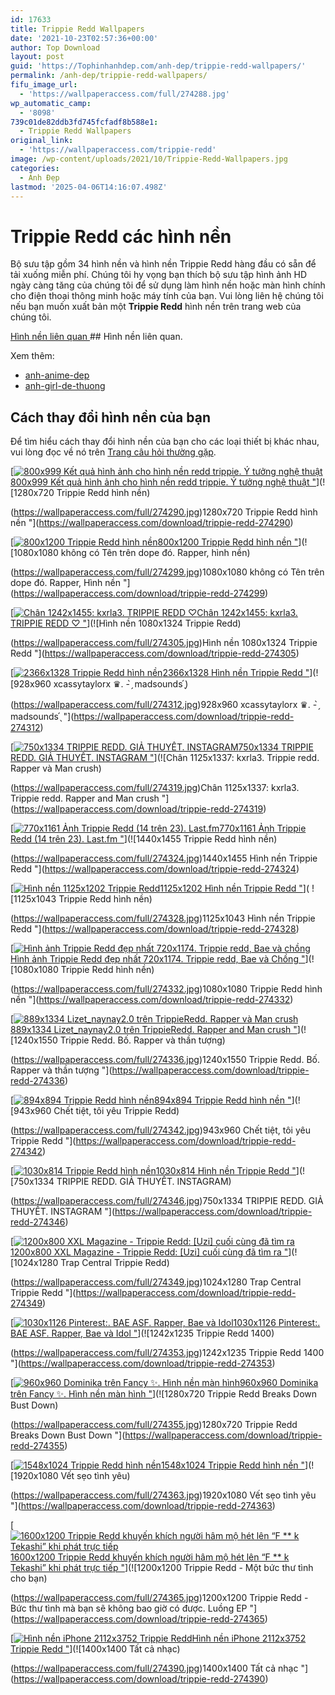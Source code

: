 ```yaml
---
id: 17633
title: Trippie Redd Wallpapers
date: '2021-10-23T02:57:36+00:00'
author: Top Download
layout: post
guid: 'https://Tophinhanhdep.com/anh-dep/trippie-redd-wallpapers/'
permalink: /anh-dep/trippie-redd-wallpapers/
fifu_image_url:
  - 'https://wallpaperaccess.com/full/274288.jpg'
wp_automatic_camp:
  - '8098'
739c01de82ddb3fd745fcfadf8b588e1:
  - Trippie Redd Wallpapers
original_link:
  - 'https://wallpaperaccess.com/trippie-redd'
image: /wp-content/uploads/2021/10/Trippie-Redd-Wallpapers.jpg
categories:
  - Ảnh Đẹp
lastmod: '2025-04-06T14:16:07.498Z'
---
```

# Trippie Redd các hình nền

Bộ sưu tập gồm 34 hình nền và hình nền Trippie Redd hàng đầu có sẵn để tải xuống miễn phí. Chúng tôi hy vọng bạn thích bộ sưu tập hình ảnh HD ngày càng tăng của chúng tôi để sử dụng làm hình nền hoặc màn hình chính cho điện thoại thông minh hoặc máy tính của bạn. Vui lòng liên hệ chúng tôi nếu bạn muốn xuất bản một **Trippie Redd** hình nền trên trang web của chúng tôi.

[Hình nền liên quan ](#related) ## Hình nền liên quan.

   
 Xem thêm:

   
- [anh-anime-dep](https://tophinhanhdep.com/anh-anime/anh-anime-dep/)
- [anh-girl-de-thuong](https://tophinhanhdep.com/gai-xinh/anh-girl-de-thuong/)

## Cách thay đổi hình nền của bạn

Để tìm hiểu cách thay đổi hình nền của bạn cho các loại thiết bị khác nhau, vui lòng đọc về nó trên [Trang câu hỏi thường gặp](https://tophinhanhdep.com/faq/).

  
[[![800x999 Kết quả hình ảnh cho hình nền redd trippie.  Ý tưởng nghệ thuật](https://wallpaperaccess.com/full/274288.jpg)800x999 Kết quả hình ảnh cho hình nền redd trippie. Ý tưởng nghệ thuật "](https://wallpaperaccess.com/download/trippie-redd-274288)](![1280x720 Trippie Redd hình nền)

(https://wallpaperaccess.com/full/274290.jpg)1280x720 Trippie Redd hình nền "](https://wallpaperaccess.com/download/trippie-redd-274290)

[[![800x1200 Trippie Redd hình nền](https://wallpaperaccess.com/full/274297.jpg)800x1200 Trippie Redd hình nền "](https://wallpaperaccess.com/download/trippie-redd-274297)](![1080x1080 không có Tên trên dope đó.  Rapper, hình nền)

(https://wallpaperaccess.com/full/274299.jpg)1080x1080 không có Tên trên dope đó. Rapper, Hình nền "](https://wallpaperaccess.com/download/trippie-redd-274299)

[[![Chân 1242x1455: kxrla3.  TRIPPIE REDD ♡](https://wallpaperaccess.com/full/274301.jpg)Chân 1242x1455: kxrla3. TRIPPIE REDD ♡ "](https://wallpaperaccess.com/download/trippie-redd-274301)](![Hình nền 1080x1324 Trippie Redd)

(https://wallpaperaccess.com/full/274305.jpg)Hình nền 1080x1324 Trippie Redd "](https://wallpaperaccess.com/download/trippie-redd-274305)

[[![2366x1328 Trippie Redd hình nền](https://wallpaperaccess.com/full/274309.jpg)2366x1328 Hình nền Trippie Redd "](https://wallpaperaccess.com/download/trippie-redd-274309)](![928x960 xcassytaylorx ♛.  - ̗̀ madsounds ̖́)

(https://wallpaperaccess.com/full/274312.jpg)928x960 xcassytaylorx ♛. - ̗̀ madsounds ̖́ "](https://wallpaperaccess.com/download/trippie-redd-274312)

[[![750x1334 TRIPPIE REDD.  GIẢ THUYẾT.  INSTAGRAM](https://wallpaperaccess.com/full/274313.jpg)750x1334 TRIPPIE REDD. GIẢ THUYẾT. INSTAGRAM "](https://wallpaperaccess.com/download/trippie-redd-274313)](![Chân 1125x1337: kxrla3.  Trippie redd.  Rapper và Man crush)

(https://wallpaperaccess.com/full/274319.jpg)Chân 1125x1337: kxrla3. Trippie redd. Rapper and Man crush "](https://wallpaperaccess.com/download/trippie-redd-274319)

[[![770x1161 Ảnh Trippie Redd (14 trên 23).  Last.fm](https://wallpaperaccess.com/full/274320.jpg)770x1161 Ảnh Trippie Redd (14 trên 23). Last.fm "](https://wallpaperaccess.com/download/trippie-redd-274320)](![1440x1455 Trippie Redd hình nền)

(https://wallpaperaccess.com/full/274324.jpg)1440x1455 Hình nền Trippie Redd "](https://wallpaperaccess.com/download/trippie-redd-274324)

[[![Hình nền 1125x1202 Trippie Redd](https://wallpaperaccess.com/full/274325.jpg)1125x1202 Hình nền Trippie Redd "](https://wallpaperaccess.com/download/trippie-redd-274325)]( ![1125x1043 Trippie Redd hình nền)

(https://wallpaperaccess.com/full/274328.jpg)1125x1043 Hình nền Trippie Redd "](https://wallpaperaccess.com/download/trippie-redd-274328)

[[![Hình ảnh Trippie Redd đẹp nhất 720x1174.  Trippie redd, Bae và chồng](https://wallpaperaccess.com/full/274330.jpg)Hình ảnh Trippie Redd đẹp nhất 720x1174. Trippie redd, Bae và Chồng "](https://wallpaperaccess.com/download/trippie-redd-274330)](![1080x1080 Trippie Redd hình nền)

(https://wallpaperaccess.com/full/274332.jpg)1080x1080 Trippie Redd hình nền "](https://wallpaperaccess.com/download/trippie-redd-274332)

[[![889x1334 Lizet_naynay2.0 trên TrippieRedd.  Rapper và Man crush](https://wallpaperaccess.com/full/274335.jpg)889x1334 Lizet\_naynay2.0 trên TrippieRedd. Rapper and Man crush "](https://wallpaperaccess.com/download/trippie-redd-274335)](![1240x1550 Trippie Redd.  Bố.  Rapper và thần tượng)

(https://wallpaperaccess.com/full/274336.jpg)1240x1550 Trippie Redd. Bố. Rapper và thần tượng "](https://wallpaperaccess.com/download/trippie-redd-274336)

[[![894x894 Trippie Redd hình nền](https://wallpaperaccess.com/full/274337.jpg)894x894 Trippie Redd hình nền "](https://wallpaperaccess.com/download/trippie-redd-274337)](![943x960 Chết tiệt, tôi yêu Trippie Redd)

(https://wallpaperaccess.com/full/274342.jpg)943x960 Chết tiệt, tôi yêu Trippie Redd "](https://wallpaperaccess.com/download/trippie-redd-274342)

[[![1030x814 Trippie Redd hình nền](https://wallpaperaccess.com/full/274343.jpg)1030x814 Hình nền Trippie Redd "](https://wallpaperaccess.com/download/trippie-redd-274343)](![750x1334 TRIPPIE REDD.  GIẢ THUYẾT.  INSTAGRAM)

(https://wallpaperaccess.com/full/274346.jpg)750x1334 TRIPPIE REDD. GIẢ THUYẾT. INSTAGRAM "](https://wallpaperaccess.com/download/trippie-redd-274346)

[[![1200x800 XXL Magazine - Trippie Redd: [Uzi] cuối cùng đã tìm ra](https://wallpaperaccess.com/full/274347.jpg)1200x800 XXL Magazine - Trippie Redd: \[Uzi\] cuối cùng đã tìm ra "](https://wallpaperaccess.com/download/trippie-redd-274347)](![1024x1280 Trap Central Trippie Redd)

(https://wallpaperaccess.com/full/274349.jpg)1024x1280 Trap Central Trippie Redd "](https://wallpaperaccess.com/download/trippie-redd-274349)

[[![1030x1126 Pinterest:.  BAE ASF.  Rapper, Bae và Idol](https://wallpaperaccess.com/full/274350.jpg)1030x1126 Pinterest:. BAE ASF. Rapper, Bae và Idol "](https://wallpaperaccess.com/download/trippie-redd-274350)](![1242x1235 Trippie Redd 1400)

(https://wallpaperaccess.com/full/274353.jpg)1242x1235 Trippie Redd 1400 "](https://wallpaperaccess.com/download/trippie-redd-274353)

[[![960x960 Dominika trên Fancy ✨.  Hình nền màn hình](https://wallpaperaccess.com/full/252207.jpg)960x960 Dominika trên Fancy ✨. Hình nền màn hình "](https://wallpaperaccess.com/download/trippie-redd-252207)](![1280x720 Trippie Redd Breaks Down Bust Down)

(https://wallpaperaccess.com/full/274355.jpg)1280x720 Trippie Redd Breaks Down Bust Down "](https://wallpaperaccess.com/download/trippie-redd-274355)

[[![1548x1024 Trippie Redd hình nền](https://wallpaperaccess.com/full/274359.jpg)1548x1024 Trippie Redd hình nền "](https://wallpaperaccess.com/download/trippie-redd-274359)](![1920x1080 Vết sẹo tình yêu)

(https://wallpaperaccess.com/full/274363.jpg)1920x1080 Vết sẹo tình yêu "](https://wallpaperaccess.com/download/trippie-redd-274363)

[[![1600x1200 Trippie Redd khuyến khích người hâm mộ hét lên “F ** k Tekashi” khi phát trực tiếp](https://wallpaperaccess.com/full/274364.jpg)1600x1200 Trippie Redd khuyến khích người hâm mộ hét lên “F \*\* k Tekashi” khi phát trực tiếp "](https://wallpaperaccess.com/download/trippie-redd-274364)](![1200x1200 Trippie Redd - Một bức thư tình cho bạn)

(https://wallpaperaccess.com/full/274365.jpg)1200x1200 Trippie Redd - Bức thư tình mà bạn sẽ không bao giờ có được. Luồng EP "](https://wallpaperaccess.com/download/trippie-redd-274365)

[[![Hình nền iPhone 2112x3752 Trippie Redd](https://wallpaperaccess.com/full/274384.jpg)Hình nền iPhone 2112x3752 Trippie Redd "](https://wallpaperaccess.com/download/trippie-redd-274384)](![1400x1400 Tất cả nhạc)

(https://wallpaperaccess.com/full/274390.jpg)1400x1400 Tất cả nhạc "](https://wallpaperaccess.com/download/trippie-redd-274390)
